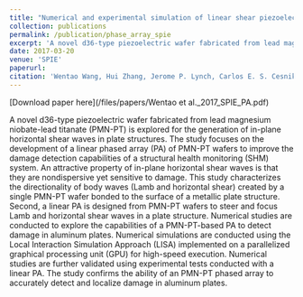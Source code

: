 ```yaml
---
title: "Numerical and experimental simulation of linear shear piezoelectric phased arrays for structural health monitoring"
collection: publications
permalink: /publication/phase_array_spie
excerpt: 'A novel d36-type piezoelectric wafer fabricated from lead magnesium niobate-lead titanate (PMN-PT) is explored for the generation of in-plane horizontal shear waves in plate structures. '
date: 2017-03-20
venue: 'SPIE'
paperurl: 
citation: 'Wentao Wang, Hui Zhang, Jerome P. Lynch, Carlos E. S. Cesnik, Hui Li, “Numerical and experimental simulation of linear shear piezoelectric phased arrays for structural health monitoring”, Proc. SPIE 10169, Nondestructive Characterization and Monitoring of Advanced Materials, Aerospace, and Civil Infrastructure (2017).'
---
```


[Download paper here](/files/papers/Wentao et al._2017_SPIE_PA.pdf)

A novel d36-type piezoelectric wafer fabricated from lead magnesium niobate-lead titanate (PMN-PT) is explored for the generation of in-plane horizontal shear waves in plate structures. The study focuses on the development of a linear phased array (PA) of PMN-PT wafers to improve the damage detection capabilities of a structural health monitoring (SHM) system. An attractive property of in-plane horizontal shear waves is that they are nondispersive yet sensitive to damage. This study characterizes the directionality of body waves (Lamb and horizontal shear) created by a single PMN-PT wafer bonded to the surface of a metallic plate structure. Second, a linear PA is designed from PMN-PT wafers to steer and focus Lamb and horizontal shear waves in a plate structure. Numerical studies are conducted to explore the capabilities of a PMN-PT-based PA to detect damage in aluminum plates. Numerical simulations are conducted using the Local Interaction Simulation Approach (LISA) implemented on a parallelized graphical processing unit (GPU) for high-speed execution. Numerical studies are further validated using experimental tests conducted with a linear PA. The study confirms the ability of an PMN-PT phased array to accurately detect and localize damage in aluminum plates.
